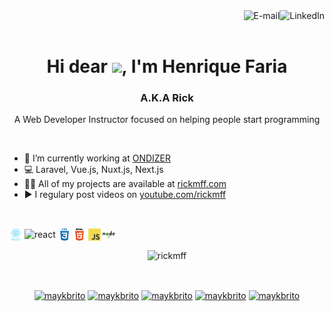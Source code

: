 <a href="https://www.linkedin.com/in/rickmff">
<img align="right" alt="LinkedIn" src="https://img.shields.io/badge/-%20rickmff%20-blue"/>
</a>
<a href="mailto:m.rickmff@gmail.com">
<img align="right" alt="E-mail" src="https://img.shields.io/badge/-%20How%20to%20reach%20me%20-red"/>
</a>
<br/>

<br/>

<h1 align="center">Hi dear <img src="https://raw.githubusercontent.com/kaueMarques/kaueMarques/master/hi.gif" width="30px">, I'm Henrique Faria</h1>
<h3 align="center">A.K.A Rick</h3>
<p align="center">A Web Developer Instructor focused on helping people start programming</p>

<br/>

- 🚀 I’m currently working at [ONDIZER](https://ondizer.com/)
- 💻 Laravel, Vue.js, Nuxt.js, Next.js
- 👨‍💻 All of my projects are available at [rickmff.com](https://rickmff.com)
- ▶️ I regulary post videos on [youtube.com/rickmff](https://youtube.com/rickmff)

<br/>

<p align="left">
<img align="center" src="https://raw.githubusercontent.com/devicons/devicon/master/icons/react/react-original-wordmark.svg" alt="react" width="20" height="20" color="red"/>
  <img align="center" src="https://raw.githubusercontent.com/devicons/devicon/master/icons/vue/vue-original-wordmark.svg" alt="react" width="20" height="20" color="red"/>
<img align="center" src="https://raw.githubusercontent.com/devicons/devicon/master/icons/css3/css3-plain-wordmark.svg" alt="css3"  width="20" height="20"/>
<img align="center" src="https://raw.githubusercontent.com/devicons/devicon/master/icons/html5/html5-original-wordmark.svg" alt="html5"  width="20" height="20"/>
<img align="center" src="https://raw.githubusercontent.com/devicons/devicon/master/icons/javascript/javascript-original.svg" alt="javascript" width="20" height="20"/>
<img align="center" src="https://raw.githubusercontent.com/devicons/devicon/master/icons/nodejs/nodejs-original-wordmark.svg" alt="nodejs" width="20" height="20"/></p><p align="center">
<img align="center" src="https://github-readme-stats.vercel.app/api?username=rickmff&show_icons=true" alt="rickmff"/> 
</p>

<br/>

<p align="center">
<a href="https://codepen.io/rickmff" target="blank"><img align="center" src="https://cdn.jsdelivr.net/npm/simple-icons@3.0.1/icons/codepen.svg" alt="maykbrito" height="20" width="20" /></a>
<a href="https://twitter.com/rickmff" target="blank"><img align="center" src="https://cdn.jsdelivr.net/npm/simple-icons@3.0.1/icons/twitter.svg" alt="maykbrito" height="20" width="20" /></a>
<a href="https://linkedin.com/in/rickmff" target="blank"><img align="center" src="https://cdn.jsdelivr.net/npm/simple-icons@3.0.1/icons/linkedin.svg" alt="maykbrito" height="20" width="20" /></a>
<a href="https://fb.com/rickmff" target="blank"><img align="center" src="https://cdn.jsdelivr.net/npm/simple-icons@3.0.1/icons/facebook.svg" alt="maykbrito" height="20" width="20" /></a>
<a href="https://instagram.com/rickmff" target="blank"><img align="center" src="https://cdn.jsdelivr.net/npm/simple-icons@3.0.1/icons/instagram.svg" alt="maykbrito" height="20" width="20" /></a>
</p>
